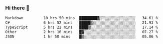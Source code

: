 ### Hi there 👋

<!--
**WShiBin/WShiBin** is a ✨ _special_ ✨ repository because its `README.md` (this file) appears on your GitHub profile.

Here are some ideas to get you started:

- 🔭 I’m currently working on ...
- 🌱 I’m currently learning ...
- 👯 I’m looking to collaborate on ...
- 🤔 I’m looking for help with ...
- 💬 Ask me about ...
- 📫 How to reach me: ...
- 😄 Pronouns: ...
- ⚡ Fun fact: ...
-->

<!--START_SECTION:waka-->

```txt
Markdown         10 hrs 50 mins  ████████▓░░░░░░░░░░░░░░░░   34.61 %
C#               6 hrs 52 mins   █████▒░░░░░░░░░░░░░░░░░░░   21.93 %
TypeScript       5 hrs 22 mins   ████▒░░░░░░░░░░░░░░░░░░░░   17.14 %
Other            2 hrs 16 mins   █▓░░░░░░░░░░░░░░░░░░░░░░░   07.27 %
JSON             1 hr 50 mins    █▒░░░░░░░░░░░░░░░░░░░░░░░   05.86 %
```

<!--END_SECTION:waka-->
